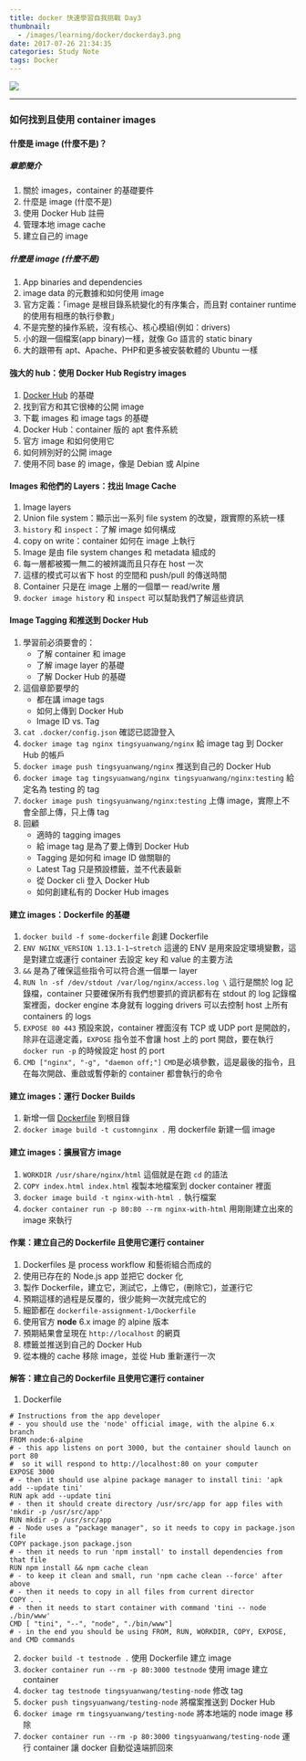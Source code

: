 ```yaml
---
title: docker 快速學習自我挑戰 Day3
thumbnail:
  - /images/learning/docker/dockerday3.png
date: 2017-07-26 21:34:35
categories: Study Note
tags: Docker
---
```

<img src="/images/learning/docker/dockerday3.png">

***
### 如何找到且使用 container images
#### 什麼是 image (什麼不是)？
##### 章節簡介
1. 關於 images，container 的基礎要件
2. 什麼是 image (什麼不是)
3. 使用 Docker Hub 註冊
4. 管理本地 image cache
5. 建立自己的 image
##### 什麼是 image (什麼不是)
1. App binaries and dependencies
2. image data 的元數據和如何使用 image
3. 官方定義：「image 是根目錄系統變化的有序集合，而且對 container runtime 的使用有相應的執行參數」
4. 不是完整的操作系統，沒有核心、核心模組(例如：drivers)
5. 小的跟一個檔案(app binary)一樣，就像 Go 語言的 static binary
6. 大的跟帶有 apt、Apache、PHP和更多被安裝軟體的 Ubuntu 一樣
#### 強大的 hub：使用 Docker Hub Registry images
1. [Docker Hub](https://hub.docker.com) 的基礎
2. 找到官方和其它很棒的公開 image
3. 下載 images 和 image tags 的基礎
4. Docker Hub：container 版的 apt 套件系統
5. 官方 image 和如何使用它
6. 如何辨別好的公開 image
7. 使用不同 base 的 image，像是 Debian 或 Alpine
#### Images 和他們的 Layers：找出 Image Cache
1. Image layers
2. Union file system：顯示出一系列 file system 的改變，跟實際的系統一樣
3. `history` 和 `inspect`：了解 image 如何構成
4. copy on write：container 如何在 image 上執行
5. Image 是由 file system changes 和 metadata 組成的
6. 每一層都被獨一無二的被辨識而且只存在 host 一次
7. 這樣的模式可以省下 host 的空間和 push/pull 的傳送時間
8. Container 只是在 image 上層的一個單一 read/write 層
9. `docker image history` 和 `inspect` 可以幫助我們了解這些資訊
#### Image Tagging 和推送到 Docker Hub
1. 學習前必須要會的：
    - 了解 container 和 image
    - 了解 image layer 的基礎
    - 了解 Docker Hub 的基礎
2. 這個章節要學的
    - 都在講 image tags
    - 如何上傳到 Docker Hub
    - Image ID vs. Tag
3. `cat .docker/config.json` 確認已認證登入
4. `docker image tag nginx tingsyuanwang/nginx` 給 image tag 到 Docker Hub 的帳戶
5. `docker image push tingsyuanwang/nginx` 推送到自己的 Docker Hub
6. `docker image tag tingsyuanwang/nginx tingsyuanwang/nginx:testing` 給定名為 testing 的 tag
7. `docker image push tingsyuanwang/nginx:testing` 上傳 image，實際上不會全部上傳，只上傳 tag
8. 回顧
    - 適時的 tagging images
    - 給 image tag 是為了要上傳到 Docker Hub
    - Tagging 是如何和 image ID 做關聯的
    - Latest Tag 只是預設標籤，並不代表最新
    - 從 Docker cli 登入 Docker Hub
    - 如何創建私有的 Docker Hub images
#### 建立 images：Dockerfile 的基礎
1. `docker build -f some-dockerfile` 創建 Dockerfile
2. `ENV NGINX_VERSION 1.13.1-1~stretch` 這邊的 ENV 是用來設定環境變數，這是對建立或運行 container 去設定 key 和 value 的主要方法
3. `&&` 是為了確保這些指令可以符合進一個單一 layer
4. `RUN ln -sf /dev/stdout /var/log/nginx/access.log \` 這行是關於 log 記錄檔，container 只要確保所有我們想要抓的資訊都有在 stdout 的 log 記錄檔案裡面，docker engine 本身就有 logging drivers 可以去控制 host 上所有 containers 的 logs
5. `EXPOSE 80 443` 預設來說，container 裡面沒有 TCP 或 UDP port 是開啟的，除非在這邊定義，`EXPOSE` 指令並不會讓 host 上的 port 開啟，要在執行 `docker run -p` 的時候設定 host 的 port
6. `CMD ["nginx", "-g", "daemon off;"]` `CMD`是必填參數，這是最後的指令，且在每次開啟、重啟或暫停新的 container 都會執行的命令
#### 建立 images：運行 Docker Builds
1. 新增一個 [Dockerfile](https://raw.githubusercontent.com/BretFisher/udemy-docker-mastery/master/dockerfile-sample-1/Dockerfile) 到根目錄
2. `docker image build -t customnginx .` 用 dockerfile 新建一個 image
#### 建立 images：擴展官方 image
1. `WORKDIR /usr/share/nginx/html` 這個就是在跑 `cd` 的語法
2. `COPY index.html index.html` 複製本地檔案到 docker container 裡面
3. `docker image build -t nginx-with-html .` 執行檔案
4. `docker container run -p 80:80 --rm nginx-with-html` 用剛剛建立出來的 image 來執行
#### 作業：建立自己的 Dockerfile 且使用它運行 container
1. Dockerfiles 是 process workflow 和藝術組合而成的
2. 使用已存在的 Node.js app 並把它 docker 化
3. 製作 Dockerfile，建立它，測試它，上傳它，(刪除它)，並運行它
4. 預期這樣的過程是反覆的，很少能夠一次就完成它的
5. 細節都在 `dockerfile-assignment-1/Dockerfile`
6. 使用官方 **node** 6.x image 的 alpine 版本
7. 預期結果會呈現在 `http://localhost` 的網頁
8. 標籤並推送到自己的 Docker Hub
9. 從本機的 cache 移除 image，並從 Hub 重新運行一次
#### 解答：建立自己的 Dockerfile 且使用它運行 container
1. Dockerfile
```
# Instructions from the app developer
# - you should use the 'node' official image, with the alpine 6.x branch
FROM node:6-alpine
# - this app listens on port 3000, but the container should launch on port 80
#  so it will respond to http://localhost:80 on your computer
EXPOSE 3000
# - then it should use alpine package manager to install tini: 'apk add --update tini'
RUN apk add --update tini
# - then it should create directory /usr/src/app for app files with 'mkdir -p /usr/src/app'
RUN mkdir -p /usr/src/app
# - Node uses a "package manager", so it needs to copy in package.json file
COPY package.json package.json
# - then it needs to run 'npm install' to install dependencies from that file
RUN npm install && npm cache clean
# - to keep it clean and small, run 'npm cache clean --force' after above
# - then it needs to copy in all files from current director
COPY . .
# - then it needs to start container with command 'tini -- node ./bin/www'
CMD [ "tini", "--", "node", "./bin/www"]
# - in the end you should be using FROM, RUN, WORKDIR, COPY, EXPOSE, and CMD commands
```
2. `docker build -t testnode .` 使用 Dockerfile 建立 image
3. `docker container run --rm -p 80:3000 testnode` 使用 image 建立 container
4. `docker tag testnode tingsyuanwang/testing-node` 修改 tag
5. `docker push tingsyuanwang/testing-node` 將檔案推送到 Docker Hub
6. `docker image rm tingsyuanwang/testing-node` 將本地端的 node image 移除
7. `docker container run --rm -p 80:3000 tingsyuanwang/testing-node` 運行 container 讓 docker 自動從遠端抓回來